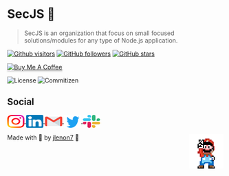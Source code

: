 # SecJS 📙

> SecJS is an organization that focus on small focused solutions/modules for any type of Node.js application.

[![Github visitors](https://visitor-badge.glitch.me/badge?page_id=secjs.visitor-badge)](https://github.com/secjs)
[![GitHub followers](https://img.shields.io/github/followers/jlenon7.svg?style=social&label=Follow&maxAge=2592000)](https://github.com/jlenon7?tab=followers)
[![GitHub stars](https://img.shields.io/github/stars/secjs/.github.svg?style=social&label=Star&maxAge=2592000)](https://github.com/secjs/.github/stargazers/)

<p>
    <a href="https://www.buymeacoffee.com/secjs" target="_blank"><img src="https://www.buymeacoffee.com/assets/img/custom_images/orange_img.png" alt="Buy Me A Coffee" style="height: 41px !important;width: 174px !important;box-shadow: 0px 3px 2px 0px rgba(190, 190, 190, 0.5) !important;-webkit-box-shadow: 0px 3px 2px 0px rgba(190, 190, 190, 0.5) !important;" ></a>
</p>

<p>
    <img alt="License" src="https://img.shields.io/badge/license-MIT-brightgreen?style=for-the-badge&logo=appveyor" />
    <img alt="Commitizen" src="https://img.shields.io/badge/commitizen-friendly-brightgreen?style=for-the-badge&logo=appveyor" />
</p>

## Social

<p>
  <a href="https://www.instagram.com/lenonsec/" target="_blank">
    <img align="center" src="../.github/icons/instagram.svg" alt="Instagram" height="30" width="40" />
  </a>

  <a href="https://www.linkedin.com/in/jo%C3%A3o-lenon-873480194/" target="_blank">
    <img align="center" src="../.github/icons/linkedin.svg" alt="LinkedIn" height="30" width="40" />
  </a>

  <a href="mailto:lenonSec7@gmail.com?subject=Hello%20again" target="_blank">
    <img align="center" src="../.github/icons/gmail.svg" alt="Gmail" height="30" width="40" />
  </a>

  <a href="https://twitter.com/lenonsec7" target="_blank">
    <img align="center" src="../.github/icons/twitter.svg" alt="Twitter" height="30" width="40" />
  </a>

  <a href="https://join.slack.com/t/athenna-workspace/shared_invite/zt-12m729t01-qv7iD0eFdyQWS9mhSfCSmQ" target="_blank">
    <img align="center" src="../.github/icons/slack.svg" alt="Twitter" height="30" width="40" />
  </a>
</p>

<img src="../.github/mario.png" width="80px" align="right" hspace="1px" vspace="1px"  alt="Mario"/>

Made with 🖤 by [jlenon7](https://github.com/jlenon7) :wave:
